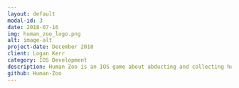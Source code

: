 ```yaml
---
layout: default
modal-id: 3
date: 2018-07-16
img: human_zoo_logo.png
alt: image-alt
project-date: December 2018
client: Logan Kerr
category: IOS Development
description: Human Zoo is an IOS game about abducting and collecting humans
github: Human-Zoo
---
```

